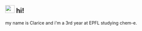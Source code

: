 ## <img height="25" width="30" src="https://cdn.simpleicons.org/linuxserver/fcf0ee" /> hi! 
 my name is Clarice and i'm a 3rd year at EPFL studying chem-e. 


<!--
**clarice-m04/clarice-m04** is a ✨ _special_ ✨ repository because its `README.md` (this file) appears on your GitHub profile.

Here are some ideas to get you started:

- 🔭 I’m currently working on ...
- 🌱 I’m currently learning ...
- 👯 I’m looking to collaborate on ...
- 🤔 I’m looking for help with ...
- 💬 Ask me about ...
- 📫 How to reach me: ...
- 😄 Pronouns: ...
- ⚡ Fun fact: ...
-->
